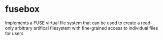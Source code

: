 fusebox
=======

Implements a FUSE virtual file system that can be used to create a read-only
arbitrary artifical filesystem with fine-grained access to individual files
for users.

